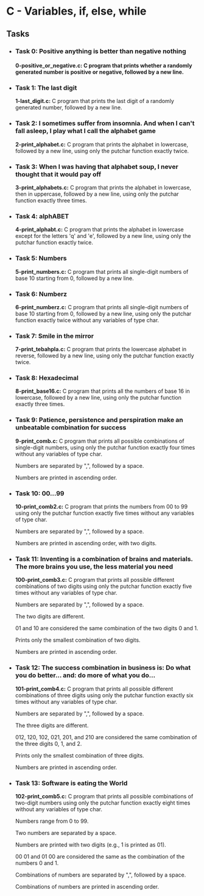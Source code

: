 <h1>C - Variables, if, else, while</h1>
<h2>Tasks</h2>
<ul>
    <li>
        <h3>Task 0: Positive anything is better than negative nothing</h3>
        <h4><b>0-positive_or_negative.c:</b> C program that prints whether a randomly generated number is positive or negative, followed by a new line.</h4>
    </li>
    <li>
        <h3>Task 1: The last digit</h3>
        <p><b>1-last_digit.c:</b> C program that prints the last digit of a randomly generated number, followed by a new line.</p>
    </li>
    <li>
        <h3>Task 2: I sometimes suffer from insomnia. And when I can't fall asleep, I play what I call the alphabet game</h3>
        <p><b>2-print_alphabet.c:</b> C program that prints the alphabet in lowercase, followed by a new line, using only the putchar function exactly twice.</p>
    </li>
    <li>
        <h3>Task 3: When I was having that alphabet soup, I never thought that it would pay off</h3>
        <p><b>3-print_alphabets.c:</b> C program that prints the alphabet in lowercase, then in uppercase, followed by a new line, using only the putchar function exactly three times.</p>
    </li>
    <li>
        <h3>Task 4: alphABET</h3>
        <p><b>4-print_alphabt.c:</b> C program that prints the alphabet in lowercase except for the letters 'q' and 'e', followed by a new line, using only the putchar function exactly twice.</p>
    </li>
    <li>
        <h3>Task 5: Numbers</h3>
        <p><b>5-print_numbers.c:</b> C program that prints all single-digit numbers of base 10 starting from 0, followed by a new line.</p>
    </li>
    <li>
        <h3>Task 6: Numberz</h3>
        <p><b>6-print_numberz.c:</b> C program that prints all single-digit numbers of base 10 starting from 0, followed by a new line, using only the putchar function exactly twice without any variables of type char.</p>
    </li>
    <li>
        <h3>Task 7: Smile in the mirror</h3>
        <p><b>7-print_tebahpla.c:</b> C program that prints the lowercase alphabet in reverse, followed by a new line, using only the putchar function exactly twice.</p>
    </li>
    <li>
        <h3>Task 8: Hexadecimal</h3>
        <p><b>8-print_base16.c:</b> C program that prints all the numbers of base 16 in lowercase, followed by a new line, using only the putchar function exactly three times.</p>
    </li>
    <li>
        <h3>Task 9: Patience, persistence and perspiration make an unbeatable combination for success</h3>
        <p><b>9-print_comb.c:</b> C program that prints all possible combinations of single-digit numbers, using only the putchar function exactly four times without any variables of type char.</p>
        <p>Numbers are separated by ",", followed by a space.</p>
        <p>Numbers are printed in ascending order.</p>
    </li>
    <li>
        <h3>Task 10: 00...99</h3>
        <p><b>10-print_comb2.c:</b> C program that prints the numbers from 00 to 99 using only the putchar function exactly five times without any variables of type char.</p>
        <p>Numbers are separated by ",", followed by a space.</p>
        <p>Numbers are printed in ascending order, with two digits.</p>
    </li>
    <li>
        <h3>Task 11: Inventing is a combination of brains and materials. The more brains you use, the less material you need</h3>
        <p><b>100-print_comb3.c:</b> C program that prints all possible different combinations of two digits using only the putchar function exactly five times without any variables of type char.</p>
        <p>Numbers are separated by ",", followed by a space.</p>
        <p>The two digits are different.</p>
        <p>01 and 10 are considered the same combination of the two digits 0 and 1.</p>
        <p>Prints only the smallest combination of two digits.</p>
        <p>Numbers are printed in ascending order.</p>
    </li>
    <li>
        <h3>Task 12: The success combination in business is: Do what you do better... and: do more of what you do...</h3>
        <p><b>101-print_comb4.c:</b> C program that prints all possible different combinations of three digits using only the putchar function exactly six times without any variables of type char.</p>
        <p>Numbers are separated by ",", followed by a space.</p>
        <p>The three digits are different.</p>
        <p>012, 120, 102, 021, 201, and 210 are considered the same combination of the three digits 0, 1, and 2.</p>
        <p>Prints only the smallest combination of three digits.</p>
        <p>Numbers are printed in ascending order.</p>
    </li>
    <li>
        <h3>Task 13: Software is eating the World</h3>
        <p><b>102-print_comb5.c:</b> C program that prints all possible combinations of two-digit numbers using only the putchar function exactly eight times without any variables of type char.</p>
        <p>Numbers range from 0 to 99.</p>
        <p>Two numbers are separated by a space.</p>
        <p>Numbers are printed with two digits (e.g., 1 is printed as 01).</p>
        <p>00 01 and 01 00 are considered the same as the combination of the numbers 0 and 1.</p>
        <p>Combinations of numbers are separated by ",", followed by a space.</p>
        <p>Combinations of numbers are printed in ascending order.</p>
    </li>
</ul>
